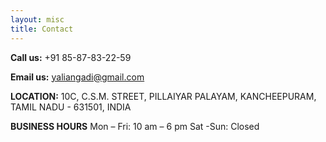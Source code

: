 ```yaml
---
layout: misc
title: Contact
---
```


**Call us:** +91 85-87-83-22-59

**Email us:** [yaliangadi@gmail.com](mailto:yaliangadi@gmail.com)

**LOCATION:**
	10C, C.S.M. STREET, PILLAIYAR PALAYAM,
KANCHEEPURAM, TAMIL NADU - 631501,
INDIA 

**BUSINESS HOURS**
  Mon – Fri:  10 am – 6 pm
  Sat -Sun: Closed

